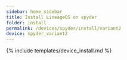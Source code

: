 ```yaml
---
sidebar: home_sidebar
title: Install LineageOS on spyder
folder: install
permalink: /devices/spyder/install/variant2
device: spyder_variant2
---
```

{% include templates/device_install.md %}
